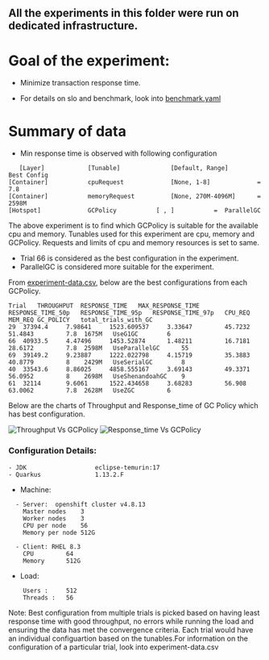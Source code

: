 ## All the experiments in this folder were run on dedicated infrastructure.

# Goal of the experiment:
- Minimize transaction response time.

- For details on slo and benchmark, look into [benchmark.yaml](benchmark.yaml)

# Summary of data
- Min response time is observed with following configuration
```
   [Layer]            [Tunable]              [Default, Range]      Best Config
[Container] 	      cpuRequest             [None, 1-8]             =    7.8
[Container]           memoryRequest          [None, 270M-4096M]      =  2598M
[Hotspot]             GCPolicy		     [ , ]		     =  ParallelGC

```
The above experiment is to find which GCPolicy is suitable for the available cpu and memory. Tunables used for this experiment are cpu, memory and GCPolicy. Requests and limits of cpu and memory resources is set to same.

- Trial 66 is considered as the best configuration in the experiment.
- ParallelGC is considered more suitable for the experiment.


From [experiment-data.csv](experiment-data.csv), below are the best configurations from each GCPolicy.
```
Trial	THROUGHPUT	RESPONSE_TIME	MAX_RESPONSE_TIME	RESPONSE_TIME_50p	RESPONSE_TIME_95p	RESPONSE_TIME_97p	CPU_REQ	MEM_REQ	GC_POLICY	total_trials_with_GC
29	37394.4		7.98641		1523.609537		3.33647			45.7232			51.4843			7.8	 1675M 	 UseG1GC 		6
66	40933.5		4.47496		1453.52874		1.48211			16.7181			28.6172			7.8	 2598M 	 UseParallelGC 		55
69	39149.2		9.23887		1222.022798		4.15719			35.3883			40.8779			8	 2429M 	 UseSerialGC 		8
40	33543.6		8.86025		4858.555167		3.69143			49.3371			56.0952			8	 2698M 	 UseShenandoahGC 	9
61	32114		9.6061		1522.434658		3.68283			56.908			63.0062			7.8	 2628M 	 UseZGC 		6

```

Below are the charts of Throughput and Response_time of GC Policy which has best configuration.

![Throughput Vs GCPolicy](https://user-images.githubusercontent.com/17760990/166127781-f989bdeb-1f72-4c43-b0c3-2fcad387df39.png)
![Response_time Vs GCPolicy](https://user-images.githubusercontent.com/17760990/166127788-f85d3fac-9c17-41dc-a02d-6fad903d2a3f.png)



### Configuration Details:
```
- JDK                   eclipse-temurin:17
- Quarkus               1.13.2.F
```
- Machine: 
```
  - Server:  openshift cluster v4.8.13
    Master nodes	3
    Worker nodes	3
    CPU per node	56
    Memory per node	512G

  - Client: RHEL 8.3
    CPU  		64
    Memory 		512G  
```
- Load: 
```
 	Users :		512
	Threads :	56
```


Note: Best configuration from multiple trials is picked based on having least response time with good throughput, no errors while running the load and ensuring the data has met the convergence criteria.
Each trial would have an individual configuartion based on the tunables.For information on the configuration of a particular trial, look into experiment-data.csv
